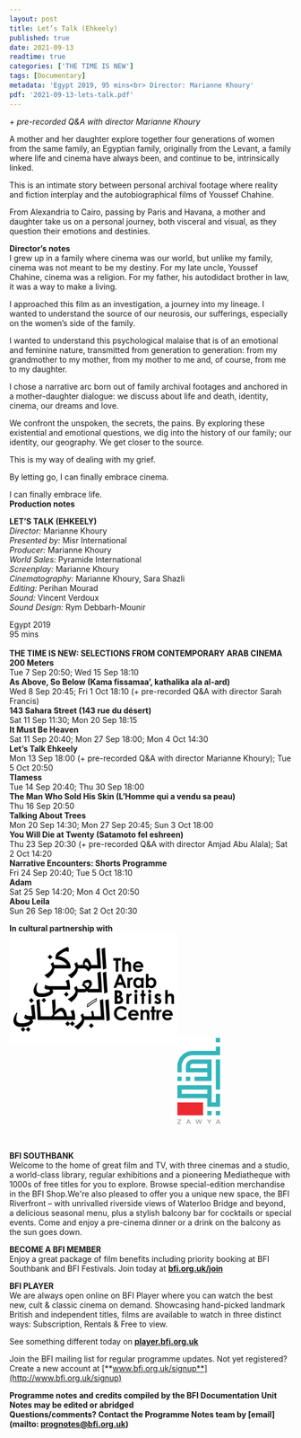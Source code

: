 ```yaml
---
layout: post
title: Let’s Talk (Ehkeely)
published: true
date: 2021-09-13
readtime: true
categories: ['THE TIME IS NEW']
tags: [Documentary]
metadata: 'Egypt 2019, 95 mins<br> Director: Marianne Khoury'
pdf: '2021-09-13-lets-talk.pdf'
---
```


_+ pre-recorded Q&A with director Marianne Khoury_

A mother and her daughter explore together four generations of women from the same family, an Egyptian family, originally from the Levant, a family where life and cinema have always been, and continue to be, intrinsically linked.

This is an intimate story between personal archival footage where reality and fiction interplay and the autobiographical films of Youssef Chahine.

From Alexandria to Cairo, passing by Paris and Havana, a mother and daughter take us on a personal journey, both visceral and visual, as they question their emotions and destinies.<br>

**Director’s notes**<br>
I grew up in a family where cinema was our world, but unlike my family, cinema was not meant to be my destiny. For my late uncle, Youssef Chahine, cinema was a religion. For my father, his autodidact brother in law, it was a way to make a living.

I approached this film as an investigation, a journey into my lineage. I wanted to understand the source of our neurosis, our sufferings, especially on the women’s side of the family.

I wanted to understand this psychological malaise that is of an emotional and feminine nature, transmitted from generation to generation: from my grandmother to my mother, from my mother to me and, of course, from me to my daughter.

I chose a narrative arc born out of family archival footages and anchored in a mother-daughter dialogue: we discuss about life and death, identity, cinema, our dreams and love.

We confront the unspoken, the secrets, the pains. By exploring these existential and emotional questions, we dig into the history of our family; our identity, our geography. We get closer to the source.

This is my way of dealing with my grief.

By letting go, I can finally embrace cinema.

I can finally embrace life.<br>
**Production notes**<br>

**LET’S TALK (EHKEELY)**<br>
_Director:_ Marianne Khoury<br>
_Presented by:_ Misr International<br>
_Producer:_ Marianne Khoury<br>
_World Sales:_ Pyramide International<br>
_Screenplay:_ Marianne Khoury<br>
_Cinematography:_ Marianne Khoury, Sara Shazli<br>
_Editing:_ Perihan Mourad<br>
_Sound:_ Vincent Verdoux<br>
_Sound Design:_ Rym Debbarh-Mounir<br>

Egypt 2019<br>
95 mins<br>
<br>
**THE TIME IS NEW: SELECTIONS FROM CONTEMPORARY ARAB CINEMA**<br>
**200 Meters**<br>
Tue 7 Sep 20:50; Wed 15 Sep 18:10<br>
**As Above, So Below  (Kama fissamaa’, kathalika ala al-ard)**<br>
Wed 8 Sep 20:45; Fri 1 Oct 18:10 (+ pre-recorded Q&A with director Sarah Francis)<br>
**143 Sahara Street (143 rue du désert)**<br>
Sat 11 Sep 11:30; Mon 20 Sep 18:15<br>
**It Must Be Heaven**<br>
Sat 11 Sep 20:40; Mon 27 Sep 18:00;  Mon 4 Oct 14:30<br>
**Let’s Talk Ehkeely**<br>
Mon 13 Sep 18:00 (+ pre-recorded Q&A with director Marianne Khoury); Tue 5 Oct 20:50<br>
**Tlamess**<br>
Tue 14 Sep 20:40; Thu 30 Sep 18:00<br>
**The Man Who Sold His Skin  (L’Homme qui a vendu sa peau)**<br>
Thu 16 Sep 20:50<br>
**Talking About Trees**<br>
Mon 20 Sep 14:30; Mon 27 Sep 20:45;  Sun 3 Oct 18:00<br>
**You Will Die at Twenty (Satamoto fel eshreen)**<br>
Thu 23 Sep 20:30 (+ pre-recorded Q&A with director Amjad Abu Alala); Sat 2 Oct 14:20<br>
**Narrative Encounters: Shorts Programme**<br>
Fri 24 Sep 20:40; Tue 5 Oct 18:10<br>
**Adam**<br>
Sat 25 Sep 14:20; Mon 4 Oct 20:50<br>
**Abou Leila**<br>
Sun 26 Sep 18:00; Sat 2 Oct 20:30<br>

**In cultural partnership with**<br>
<img style="float:left" src="/img/arab-british-centre-logo-01.png"><br>
<br><br><br><br><br><br><br><br><br><br>
<img style="float:left" src="/img/zawya.png">
<br><br><br><br><br><br><br><br><br><br><br>


**BFI SOUTHBANK**  
Welcome to the home of great film and TV, with three cinemas and a studio, a world-class library, regular exhibitions and a pioneering Mediatheque with 1000s of free titles for you to explore. Browse special-edition merchandise in the BFI Shop.We&#39;re also pleased to offer you a unique new space, the BFI Riverfront – with unrivalled riverside views of Waterloo Bridge and beyond, a delicious seasonal menu, plus a stylish balcony bar for cocktails or special events. Come and enjoy a pre-cinema dinner or a drink on the balcony as the sun goes down.  

**BECOME A BFI MEMBER**  
Enjoy a great package of film benefits including priority booking at BFI Southbank and BFI Festivals. Join today at [**bfi.org.uk/join**](http://www.bfi.org.uk/join)  

**BFI PLAYER**  
 We are always open online on BFI Player where you can watch the best new, cult &amp; classic cinema on demand. Showcasing hand-picked landmark British and independent titles, films are available to watch in three distinct ways: Subscription, Rentals &amp; Free to view.  

See something different today on [**player.bfi.org.uk**](https://player.bfi.org.uk)  

Join the BFI mailing list for regular programme updates. Not yet registered? Create a new account at [**www.bfi.org.uk/signup**](http://www.bfi.org.uk/signup)

**Programme notes and credits compiled by the BFI Documentation Unit  
Notes may be edited or abridged  
Questions/comments? Contact the Programme Notes team by [email](mailto: prognotes@bfi.org.uk)**
